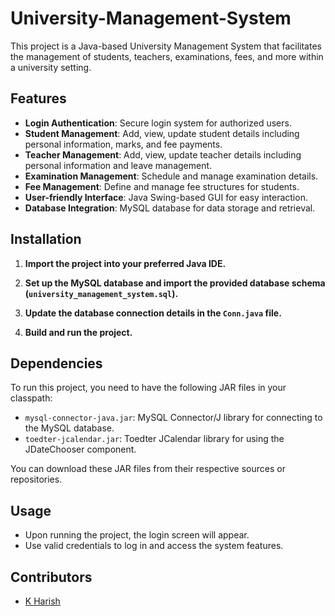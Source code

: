 # University-Management-System

This project is a Java-based University Management System that facilitates the management of students, teachers, examinations, fees, and more within a university setting.


## Features

- **Login Authentication**: Secure login system for authorized users.
- **Student Management**: Add, view, update student details including personal information, marks, and fee payments.
- **Teacher Management**: Add, view, update teacher details including personal information and leave management.
- **Examination Management**: Schedule and manage examination details.
- **Fee Management**: Define and manage fee structures for students.
- **User-friendly Interface**: Java Swing-based GUI for easy interaction.
- **Database Integration**: MySQL database for data storage and retrieval.


## Installation

1. **Import the project into your preferred Java IDE.**

2. **Set up the MySQL database and import the provided database schema (`university_management_system.sql`).**

3. **Update the database connection details in the `Conn.java` file.**

4. **Build and run the project.**


## Dependencies

To run this project, you need to have the following JAR files in your classpath:

- `mysql-connector-java.jar`: MySQL Connector/J library for connecting to the MySQL database.
- `toedter-jcalendar.jar`: Toedter JCalendar library for using the JDateChooser component.

You can download these JAR files from their respective sources or repositories.


## Usage

- Upon running the project, the login screen will appear.
- Use valid credentials to log in and access the system features.

## Contributors

- [K Harish](https://github.com/Harish-918)
